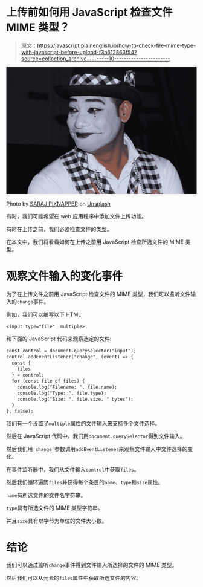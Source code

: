 # 上传前如何用 JavaScript 检查文件 MIME 类型？

> 原文：<https://javascript.plainenglish.io/how-to-check-file-mime-type-with-javascript-before-upload-f3a612863f54?source=collection_archive---------10----------------------->

![](img/a63e36999af1b5e621593206b8322ae6.png)

Photo by [SARAJ PIXNAPPER](https://unsplash.com/@pixnapper?utm_source=medium&utm_medium=referral) on [Unsplash](https://unsplash.com?utm_source=medium&utm_medium=referral)

有时，我们可能希望在 web 应用程序中添加文件上传功能。

有时在上传之前，我们必须检查文件的类型。

在本文中，我们将看看如何在上传之前用 JavaScript 检查所选文件的 MIME 类型。

# 观察文件输入的变化事件

为了在上传文件之前用 JavaScript 检查文件的 MIME 类型，我们可以监听文件输入的`change`事件。

例如，我们可以编写以下 HTML:

```
<input type="file"  multiple>
```

和下面的 JavaScript 代码来观察选定的文件:

```
const control = document.querySelector("input");
control.addEventListener("change", (event) => {
  const {
    files
  } = control;
  for (const file of files) {
    console.log("Filename: ", file.name);
    console.log("Type: ", file.type);
    console.log("Size: ", file.size, " bytes");
  }
}, false);
```

我们有一个设置了`multiple`属性的文件输入来支持多个文件选择。

然后在 JavaScript 代码中，我们用`document.querySelector`得到文件输入。

然后我们用`'change'`参数调用`addEventListener`来观察文件输入中文件选择的变化。

在事件监听器中，我们从文件输入`control`中获取`files`。

然后我们循环遍历`files`并获得每个条目的`name`、`type`和`size`属性。

`name`有所选文件的文件名字符串。

`type`具有所选文件的 MIME 类型字符串。

并且`size`具有以字节为单位的文件大小数。

# 结论

我们可以通过监听`change`事件得到文件输入所选择的文件的 MIME 类型。

然后我们可以从元素的`files`属性中获取所选文件的内容。